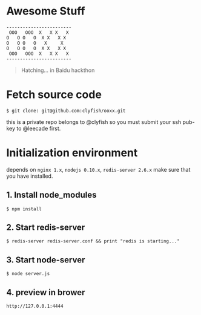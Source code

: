 # Awesome Stuff

```
------------------------
 OOO   OOO  X   X X   X
O   O O   O  X X   X X
O   O O   O   X     X
O   O O   O  X X   X X
 OOO   OOO  X   X X   X
------------------------
```

> Hatching... in Baidu hackthon

# Fetch source code

`$ git clone: git@github.com:clyfish/ooxx.git`

this is a private repo belongs to @clyfish so you must submit your ssh pub-key to @leecade first.

# Initialization environment

depends on `nginx 1.x`, `nodejs 0.10.x`, `redis-server 2.6.x` make sure that you have installed.

## 1. Install node_modules

`$ npm install`

## 2. Start redis-server

`$ redis-server redis-server.conf && print "redis is starting..."`

## 3. Start node-server

`$ node server.js`

## 4. preview in brower

`http://127.0.0.1:4444`

